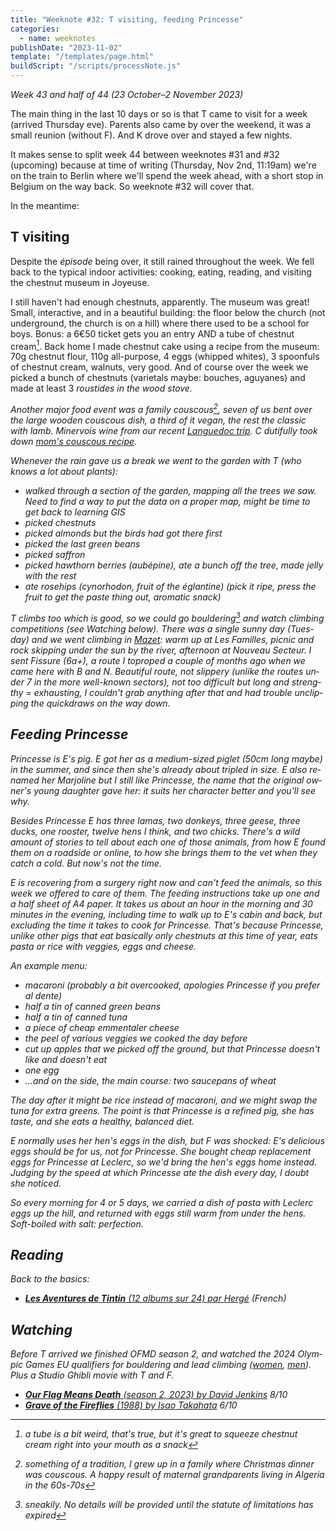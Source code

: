 ```yaml
---
title: "Weeknote #32: T visiting, feeding Princesse"
categories:
  - name: weeknotes
publishDate: "2023-11-02"
template: "/templates/page.html"
buildScript: "/scripts/processNote.js"
---
```


_Week 43 and half of 44 (23 October–2 November 2023)_

The main thing in the last 10 days or so is that T came to visit for a week (arrived Thursday eve). Parents also came by over the weekend, it was a small reunion (without F). And K drove over and stayed a few nights.

It makes sense to split week 44 between weeknotes #31 and #32 (upcoming) because at time of writing (Thursday, Nov 2nd, 11:19am) we're on the train to Berlin where we'll spend the week ahead, with a short stop in Belgium on the way back. So weeknote #32 will cover that.

In the meantime:

## T visiting

Despite the <em lang="fr">épisode</em> being over, it still rained throughout the week. We fell back to the typical indoor activities: cooking, eating, reading, and visiting the chestnut museum in Joyeuse.

I still haven't had enough chestnuts, apparently. The museum was great! Small, interactive, and in a beautiful building: the floor below the church (not underground, the church is on a hill) where there used to be a school for boys. Bonus: a 6€50 ticket gets you an entry AND a tube of chestnut cream[^1]. Back home I made chestnut cake using a recipe from the museum: 70g chestnut flour, 110g all-purpose, 4 eggs (whipped whites), 3 spoonfuls of chestnut cream, walnuts, very good. And of course over the week we picked a bunch of chestnuts (varietals maybe: bouches, aguyanes) and made at least 3 <em lang="fr">roustides</fr> in the wood stove.

Another major food event was a family couscous[^2], seven of us bent over the large wooden couscous dish, a third of it vegan, the rest the classic with lamb. Minervois wine from our recent [Languedoc trip](/notes/weeknote-29-languedoc-trip/). C dutifully took down [mom's couscous recipe](https://clarale.com/recipes/couscous/).

Whenever the rain gave us a break we went to the garden with T (who knows a lot about plants):

- walked through a section of the garden, mapping all the trees we saw. Need to find a way to put the data on a proper map, might be time to get back to learning GIS
- picked chestnuts
- picked almonds but the birds had got there first
- picked the last green beans
- picked saffron
- picked hawthorn berries (<em lang="fr">aubépine</em>), ate a bunch off the tree, made jelly with the rest
- ate rosehips (<em lang="fr">cynorhodon</em>, fruit of the <em lang="fr">églantine</em>) (pick it ripe, press the fruit to get the paste thing out, aromatic snack)

T climbs too which is good, so we could go bouldering[^3] and watch climbing competitions (see _Watching_ below). There was a single sunny day (Tuesday) and we went climbing in [Mazet](https://www.ffme.fr/sne-fiche/637/): warm up at _Les Familles_, picnic and rock skipping under the sun by the river, afternoon at _Nouveau Secteur_. I sent _Fissure_ (6a+), a route I toproped a couple of months ago when we came here with B and N. Beautiful route, not slippery (unlike the routes under 7 in the more well-known sectors), not too difficult but long and strengthy = exhausting, I couldn't grab anything after that and had trouble unclipping the quickdraws on the way down.

## Feeding Princesse

Princesse is E's pig. E got her as a medium-sized piglet (50cm long maybe) in the summer, and since then she's already about tripled in size. E also renamed her Marjoline but I still like Princesse, the name that the original owner's young daughter gave her: it suits her character better and you'll see why.

Besides Princesse E has three lamas, two donkeys, three geese, three ducks, one rooster, twelve hens I think, and two chicks. There's a wild amount of stories to tell about each one of those animals, from how E found them on a roadside or online, to how she brings them to the vet when they catch a cold. But now's not the time.

E is recovering from a surgery right now and can't feed the animals, so this week we offered to care of them. The feeding instructions take up one and a half sheet of A4 paper. It takes us about an hour in the morning and 30 minutes in the evening, including time to walk up to E's cabin and back, but excluding the time it takes to cook for Princesse. That's because Princesse, unlike other pigs that eat basically only chestnuts at this time of year, eats pasta or rice with veggies, eggs and cheese.

An example menu:

- macaroni (probably a bit overcooked, apologies Princesse if you prefer _al dente_)
- half a tin of canned green beans
- half a tin of canned tuna
- a piece of cheap emmentaler cheese
- the peel of various veggies we cooked the day before
- cut up apples that we picked off the ground, but that Princesse doesn't like and doesn't eat
- one egg
- ...and on the side, the main course: two saucepans of wheat

The day after it might be rice instead of macaroni, and we might swap the tuna for extra greens. The point is that Princesse is a refined pig, she has taste, and she eats a healthy, balanced diet.

E normally uses her hen's eggs in the dish, but F was shocked: E's delicious eggs should be for us, not for Princesse. She bought cheap replacement eggs for Princesse at Leclerc, so we'd bring the hen's eggs home instead. Judging by the speed at which Princesse ate the dish every day, I doubt she noticed.

So every morning for 4 or 5 days, we carried a dish of pasta with Leclerc eggs up the hill, and returned with eggs still warm from under the hens. Soft-boiled with salt: perfection.

## Reading

Back to the basics:

- [**Les Aventures de Tintin** (12 albums sur 24) par Hergé](/notes/les-aventures-de-tintin-par-herge/) (French)

## Watching

Before T arrived we finished OFMD season 2, and watched the 2024 Olympic Games EU qualifiers for bouldering and lead climbing ([women](https://www.youtube.com/watch?v=_gEStUMjzIE), [men](https://www.youtube.com/watch?v=FOQ4CxiN2Z4)). Plus a Studio Ghibli movie with T and F.

- [**Our Flag Means Death** (season 2, 2023) by David Jenkins](/notes/our-flag-means-death-season-2-by-david-jenkins/) 8/10
- [**Grave of the Fireflies** (1988) by Isao Takahata](/notes/grave-of-the-fireflies-by-isao-takahata/) 6/10

[^1]: a tube is a bit weird, that's true, but it's great to squeeze chestnut cream right into your mouth as a snack
[^2]: something of a tradition, I grew up in a family where Christmas dinner was couscous. A happy result of maternal grandparents living in Algeria in the 60s-70s
[^3]: sneakily. No details will be provided until the statute of limitations has expired
